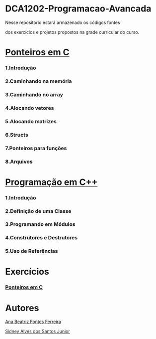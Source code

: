 # DCA1202-Programacao-Avancada

Nesse repositório estará armazenado os códigos fontes 

dos exercícios e projetos propostos na grade curricular do curso.

# [Ponteiros em C](https://github.com/SidneyJunior01234/DCA1202-Programacao-Avancada/blob/main/Ponteiros-C/README.md)

### 1.Introdução
### 2.Caminhando na memória
### 3.Caminhando no array
### 4.Alocando vetores
### 5.Alocando matrizes
### 6.Structs
### 7.Ponteiros para funções
### 8.Arquivos

# [Programação em C++](https://github.com/SidneyJunior01234/DCA1202-Programacao-Avancada/blob/main/Programa%C3%A7%C3%A3o%20em%20C%2B%2B/README.md)

### 1.Introdução
### 2.Definição de uma Classe
### 3.Programando em Módulos
### 4.Construtores e Destrutores
### 5.Uso de Referências

# Exercícios
### [Ponteiros em C](https://github.com/SidneyJunior01234/DCA1202-Programacao-Avancada/tree/main/Ponteiros-C)

# Autores

[Ana Beatriz Fontes Ferreira](https://github.com/bfontes)

[Sidney Alves dos Santos Junior](https://github.com/SidneyJunior01234)
